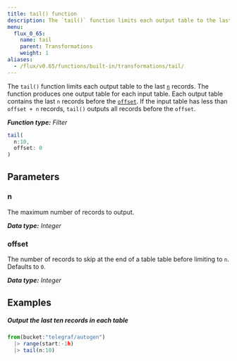 ```yaml
---
title: tail() function
description: The `tail()` function limits each output table to the last `n` records.
menu:
  flux_0_65:
    name: tail
    parent: Transformations
    weight: 1
aliases:
  - /flux/v0.65/functions/built-in/transformations/tail/
---
```


The `tail()` function limits each output table to the last [`n`](#n) records.
The function produces one output table for each input table.
Each output table contains the last `n` records before the [`offset`](#offset).
If the input table has less than `offset + n` records, `tail()` outputs all records before the `offset`.

_**Function type:** Filter_

```js
tail(
  n:10,
  offset: 0
)
```

## Parameters

### n
The maximum number of records to output.

_**Data type:** Integer_

### offset
The number of records to skip at the end of a table table before limiting to `n`.
Defaults to `0`.

_**Data type:** Integer_

## Examples

##### Output the last ten records in each table
```js
from(bucket:"telegraf/autogen")
  |> range(start:-1h)
  |> tail(n:10)
```
